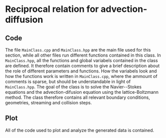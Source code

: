 
# Reciprocal relation for advection-diffusion


## Code

The file ```MainClass.cpp``` and ```MainClass.hpp``` are the main file used for this section, while all other files run different functions contained in this class. 
In ```MainClass.hpp```, all the functions and global variabels contained in the class are defined. It therefore contain comments to give a brief description about the role of different parameters and functions.
How the variabels look and how the functions work is written in ```MainClass.cpp```, where the ammount of comments is sparse, but should be understandable in light of ```MainClass.hpp```.
The goal of the class is to solve the Navier--Stokes equations and the advection-difusion equation using the lattice-Boltzmann method. The class therefore contains all relevant boundary conditions, geometries, streaming and collision steps.

## Plot
All of the code used to plot and analyze the generated data is contained. 
